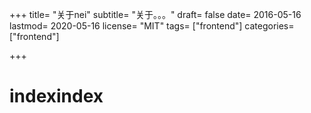 +++
title= "关于nei"
subtitle= "关于。。。"
draft= false
date= 2016-05-16
lastmod= 2020-05-16
license= "MIT"
tags= ["frontend"]
categories= ["frontend"]

+++

# indexindex
